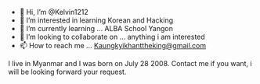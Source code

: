 - 👋 Hi, I’m @Kelvin1212
- 👀 I’m interested in learning Korean and Hacking 
- 🌱 I’m currently learning ... ALBA School Yangon 
- 💞️ I’m looking to collaborate on ... anything i am interested 
- 📫 How to reach me ... Kaungkyikhanttheking@gmail.com

<!---
Kelvin1212/Kelvin1212 is a ✨ special ✨ repository because its `README.md` (this file) appears on your GitHub profile.
You can click the Preview link to take a look at your changes.
--->
I live in Myanmar and I was born on July 28 2008. Contact me if you want, i will be looking forward your request. 
